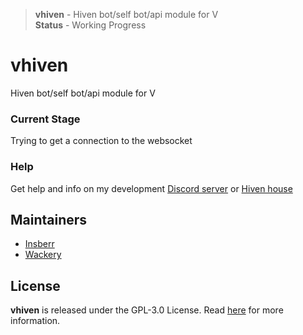 > **vhiven** - Hiven bot/self bot/api module for V  
> **Status** - Working Progress
# vhiven
Hiven bot/self bot/api module for V


### Current Stage
Trying to get a connection to the websocket


### Help
Get help and info on my development [Discord server](https://discord.gg/PSNKV6EB9A) or [Hiven house](https://hiven.house/4kjf9j)


## Maintainers
- [Insberr](https://github.com/insberr/)
- [Wackery](https://github.com/webmsgr/)


## License
**vhiven** is released under the GPL-3.0 License. Read [here](/LICENSE) for more information.
